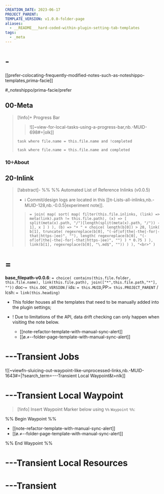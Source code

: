 ```yaml
---
CREATION_DATE: 2023-06-17
PROJECT_PARENT: 
TEMPLATE_VERSION: v1.0.0-folder-page
aliases:
  - __README___hard-coded-within-plugin-setting-tab-templates
tags:
  - _meta
---
```


# -

[[prefer-colocating-frequently-modified-notes-such-as-noteshippo-templates,prima-facie]]

#_noteshippo/prima-facie/prefer
## 00-Meta

> [!info]+ Progress Bar
> > ![[~view-for-local-tasks-using-a-progress-bar,nb.-MUID-698#=|olk]]
> ```dataview
> task where file.name = this.file.name and !completed
> ```
> > 
> ```dataview
> task where file.name = this.file.name and completed
> ```

### 10÷About


## 20-Inlink

> [!abstract]- %%  %% Automated List of Reference Inlinks (v0.0.5)
> * ℹ Commit/design logs are located in this [[π-Lists-all-inlinks,nb.-MUID-128,nb.-0.0.5|experiment note]]. 
> > `= join( map( sort( map( filter(this.file.inlinks, (link) => meta(link).path != this.file.path), (x) => [ split(meta(x).path, "/")[length(split(meta(x).path, "/")) - 1], x ] ) ), (b) => "• " + choice( length(b[0]) > 28, link( b[1], truncate( regexreplace(b[0], "(-of|of|the|-the|-for|-that|https-|ee)", ""), length( regexreplace(b[0], "(-of|of|the|-the|-for|-that|https-|ee)", "") ) * 0.75 ) ), link(b[1], regexreplace(b[0], "\.md$", "")) ) ), "<br>" )`



# =

**base_filepath-v0.0.6**: `= choice( contains(this.file.folder, this.file.name), link(this.file.path), join(["*",this.file.path,"*"], ""))` doc-`= this.DOC_VERSION` / ids: `= this.MUID`,PP:`= this.PROJECT_PARENT` / lcsh: `= link(this.heading)`


- This folder houses all the templates that need to be manually added into the plugin settings;

- ! Due to limitations of the API, data drift checking can only happen when visiting the note below.
	* [[note-refactor-template-with-manual-sync-alert]]
	* [[ø.≠--folder-page-template-with-manual-sync-alert]]

# ---Transient Jobs

![[~viewfn-sluicing-out-waypoint-like-unprocessed-links,nb.-MUID-1643#=|?search_term=---Transient Local Waypoint&t=nlk]]

# ---Transient Local Waypoint

> [!info] Insert Waypoint Marker below using `%%` `Waypoint` `%%`: 

%% Begin Waypoint %%
- [[note-refactor-template-with-manual-sync-alert]]
- [[ø.≠--folder-page-template-with-manual-sync-alert]]

%% End Waypoint %%

# ---Transient Local Resources



# ---Transient
